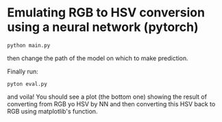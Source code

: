 # Emulating RGB to HSV conversion using a neural network (pytorch)

```python main.py```

then change the path of the model on which to make prediction. 

Finally run:

```pyton eval.py ``` 

and voila! You should see a plot (the bottom one) showing the result of converting from RGB yo HSV by NN and then converting this HSV back to RGB using matplotlib's function.